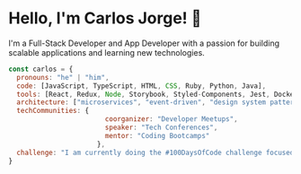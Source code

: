 # Hello, I'm Carlos Jorge! 👋

I'm a Full-Stack Developer and App Developer with a passion for building scalable applications and learning new technologies.

```javascript
const carlos = {
  pronouns: "he" | "him",
  code: [JavaScript, TypeScript, HTML, CSS, Ruby, Python, Java],
  tools: [React, Redux, Node, Storybook, Styled-Components, Jest, Docker],
  architecture: ["microservices", "event-driven", "design system pattern"],
  techCommunities: {
                        coorganizer: "Developer Meetups",
                        speaker: "Tech Conferences",
                        mentor: "Coding Bootcamps"
                      },
  challenge: "I am currently doing the #100DaysOfCode challenge focused on React and TypeScript"
}
